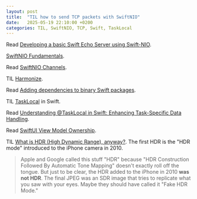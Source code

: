 ```yaml
---
layout: post
title:  "TIL how to send TCP packets with SwiftNIO"
date:   2025-05-19 22:10:00 +0200
categories: TIL, SwiftNIO, TCP, Swift, TaskLocal
---
```

Read [Developing a basic Swift Echo Server using Swift-NIO](https://www.process-one.net/blog/developing-a-basic-swift-echo-server-using-swift-nio/).

[SwiftNIO Fundamentals](https://swiftonserver.com/using-swiftnio-fundamentals/).

Read [SwiftNIO Channels](https://swiftonserver.com/using-swiftnio-channels/).

TIL [Harmonize](https://github.com/perrystreetsoftware/Harmonize).

Read [Adding dependencies to binary Swift packages](https://danielsaidi.com/blog/2025/05/02/adding-dependencies-to-binary-swift-packages).

TIL [TaskLocal](https://developer.apple.com/documentation/swift/tasklocal) in Swift.

Read [Understanding @TaskLocal in Swift: Enhancing Task-Specific Data Handling](https://medium.com/@priyans05/understanding-tasklocal-in-swift-enhancing-task-specific-data-handling-9b91b6d95828).

Read [SwiftUI View Model Ownership](https://chris.eidhof.nl/post/swiftui-view-model/).

TIL [What is HDR (High Dynamic Range), anyway?](https://www.lux.camera/what-is-hdr/).
The first HDR is the "HDR mode" introduced to the iPhone camera in 2010.

> Apple and Google called this stuff "HDR" because "HDR Construction Followed By Automatic Tone Mapping" doesn't exactly roll off the tongue. But just to be clear, the HDR added to the iPhone in 2010 **was not HDR**. The final JPEG was an SDR image that tries to replicate what you saw with your eyes. Maybe they should have called it "Fake HDR Mode."
